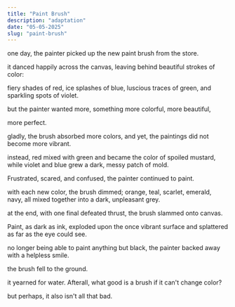 ```yaml
---
title: "Paint Brush"
description: "adaptation"
date: "05-05-2025"
slug: "paint-brush"
---
```


one day, the painter picked up the new paint brush from the store.

it danced happily across the canvas, leaving behind beautiful strokes of color:

fiery shades of red, ice splashes of blue, luscious traces of green, and sparkling spots of violet. 

but the painter wanted more, something more colorful, more beautiful,

more perfect.

gladly, the brush absorbed more colors, and yet, the paintings did not become more vibrant. 

instead, red mixed with green and became the color of spoiled mustard, while violet and blue grew a dark, messy patch of mold.

Frustrated, scared, and confused, the painter continued to paint.

with each new color, the brush dimmed; orange, teal, scarlet, emerald, navy, all mixed together into a dark, unpleasant grey.

at the end, with one final defeated thrust, the brush slammed onto canvas. 

Paint, as dark as ink, exploded upon the once vibrant surface and splattered as far as the eye could see.

no longer being able to paint anything but black, the painter backed away with a helpless smile.

the brush fell to the ground.

it yearned for water. Afterall, what good is a brush if it can't change color?

but perhaps, it also isn't all that bad.
